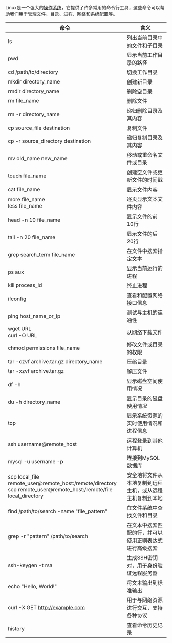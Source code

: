 Linux是一个强大的[操作系统](https://so.csdn.net/so/search?q=操作系统&spm=1001.2101.3001.7020)，它提供了许多常用的命令行工具，这些命令可以帮助我们用于管理文件、目录、进程、网络和系统配置等。

| 命令                                                         | 含义                                                     |
| ------------------------------------------------------------ | -------------------------------------------------------- |
| ls                                                           | 列出当前目录中的文件和子目录                             |
| pwd                                                          | 显示当前工作目录的路径                                   |
| cd /path/to/directory                                        | 切换工作目录                                             |
| mkdir directory_name                                         | 创建新目录                                               |
| rmdir directory_name                                         | 删除空目录                                               |
| rm file_name                                                 | 删除文件                                                 |
| rm -r directory_name                                         | 递归删除目录及其内容                                     |
| cp source_file destination                                   | 复制文件                                                 |
| cp -r source_directory destination                           | 递归复制目录及其内容                                     |
| mv old_name new_name                                         | 移动或重命名文件或目录                                   |
| touch file_name                                              | 创建空文件或更新文件的时间戳                             |
| cat file_name                                                | 显示文件内容                                             |
| more file_name <br />less file_name                          | 逐页显示文本文件内容                                     |
| head -n 10 file_name                                         | 显示文件的前10行                                         |
| tail -n 20 file_name                                         | 显示文件的后20行                                         |
| grep search_term file_name                                   | 在文件中搜索指定文本                                     |
| ps aux                                                       | 显示当前运行的进程                                       |
| kill process_id                                              | 终止进程                                                 |
| ifconfig                                                     | 查看和配置网络接口信息                                   |
| ping host_name_or_ip                                         | 测试与主机的连通性                                       |
| wget URL <br />curl -O URL                                   | 从网络下载文件                                           |
| chmod permissions file_name                                  | 修改文件或目录的权限                                     |
| tar -czvf archive.tar.gz directory_name                      | 压缩目录                                                 |
| tar -xzvf archive.tar.gz                                     | 解压文件                                                 |
| df -h                                                        | 显示磁盘空间使用情况                                     |
| du -h directory_name                                         | 显示目录的磁盘使用情况                                   |
| top                                                          | 显示系统资源的实时使用情况和进程信息                     |
| ssh username@remote_host                                     | 远程登录到其他计算机                                     |
| mysql -u username -p                                         | 连接到MySQL数据库                                        |
| scp local_file remote_user@remote_host:/remote/directory<br />scp remote_user@remote_host:/remote/file local_directory | 安全地将文件从本地复制到远程主机，或从远程主机复制到本地 |
| find /path/to/search -name "file_pattern"                    | 在文件系统中查找文件和目录                               |
| grep -r "pattern" /path/to/search                            | 在文本中搜索匹配的行，并可以使用正则表达式进行高级搜索   |
| ssh-keygen -t rsa                                            | 生成SSH密钥对，用于身份验证远程服务器                    |
| echo "Hello, World!"                                         | 将文本输出到标准输出                                     |
| curl -X GET http://example.com                               | 用于与网络资源进行交互，支持各种协议                     |
| history                                                      | 查看命令历史记录                                         |

